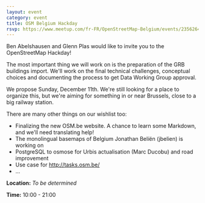 ```yaml
---
layout: event
category: event
title: OSM Belgium Hackday
rsvp: https://www.meetup.com/fr-FR/OpenStreetMap-Belgium/events/235626488/
---
```

Ben Abelshausen and Glenn Plas would like to invite you to the OpenStreetMap Hackday!

The most important thing we will work on is the preparation of the GRB buildings import. We'll work on the final technical challenges, conceptual choices and documenting the process to get Data Working Group approval.

We propose Sunday, December 11th. We're still looking for a place to organize this, but we're aiming for something in or near Brussels, close to a big railway station.

There are many other things on our wishlist too:

- Finalizing the new OSM.be website. A chance to learn some Markdown, and we'll need translating help!
- The monolingual basemaps of Belgium Jonathan Beliën (jbelien) is working on
- PostgreSQL to osmose for Urbis actualisation (Marc Ducobu) and road improvement
- Use case for http://tasks.osm.be/
- ...

**Location:**
_To be determined_

**Time:**
10:00 - 21:00
